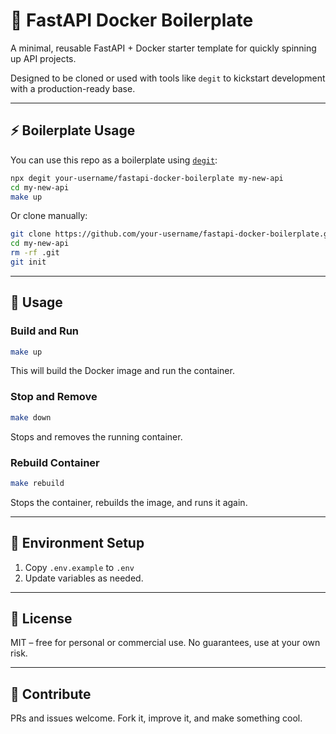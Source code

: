 # 🚀 FastAPI Docker Boilerplate

A minimal, reusable FastAPI + Docker starter template for quickly spinning up API projects.

Designed to be cloned or used with tools like `degit` to kickstart development with a production-ready base.

---

## ⚡ Boilerplate Usage

You can use this repo as a boilerplate using [`degit`](https://github.com/Rich-Harris/degit):

```bash
npx degit your-username/fastapi-docker-boilerplate my-new-api
cd my-new-api
make up
```

Or clone manually:

```bash
git clone https://github.com/your-username/fastapi-docker-boilerplate.git my-new-api
cd my-new-api
rm -rf .git
git init
```

---

## 🐳 Usage

### Build and Run

```bash
make up
```

This will build the Docker image and run the container.

### Stop and Remove

```bash
make down
```

Stops and removes the running container.

### Rebuild Container

```bash
make rebuild
```

Stops the container, rebuilds the image, and runs it again.

---

## 📂 Environment Setup

1. Copy `.env.example` to `.env`
2. Update variables as needed.

---

## 📄 License

MIT – free for personal or commercial use. No guarantees, use at your own risk.

---

## 🤝 Contribute

PRs and issues welcome. Fork it, improve it, and make something cool.